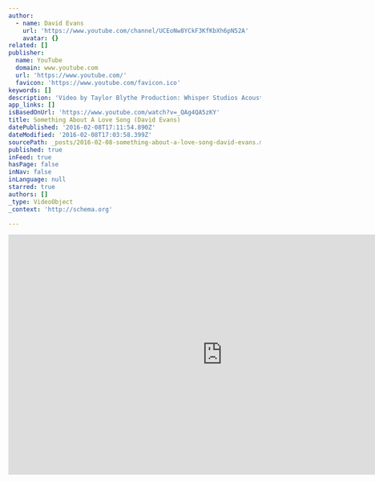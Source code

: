 ```yaml
---
author:
  - name: David Evans
    url: 'https://www.youtube.com/channel/UCEoNw8YCkF3KfKbXh6pN52A'
    avatar: {}
related: []
publisher:
  name: YouTube
  domain: www.youtube.com
  url: 'https://www.youtube.com/'
  favicon: 'https://www.youtube.com/favicon.ico'
keywords: []
description: 'Video by Taylor Blythe Production: Whisper Studios Acoustic/Vocals: David Evans Drums: Luke Cross Keys: Steven Berghoff Bass & Electric Guitar: Jeremy Mang Written by: David Evans and Mitch Gallagher © 2015 David Evans © 2015 Mitch Gallagher ℗ 2015 David Richard Evans ℗ 2015 Mitch Gallagher'
app_links: []
isBasedOnUrl: 'https://www.youtube.com/watch?v=_QAg4QA5zKY'
title: Something About A Love Song (David Evans)
datePublished: '2016-02-08T17:11:54.890Z'
dateModified: '2016-02-08T17:03:58.399Z'
sourcePath: _posts/2016-02-08-something-about-a-love-song-david-evans.md
published: true
inFeed: true
hasPage: false
inNav: false
inLanguage: null
starred: true
authors: []
_type: VideoObject
_context: 'http://schema.org'

---
```

<iframe src="https://cdn.embedly.com/widgets/media.html?src=https%3A%2F%2Fwww.youtube.com%2Fembed%2F_QAg4QA5zKY%3Ffeature%3Doembed&amp;url=https%3A%2F%2Fwww.youtube.com%2Fwatch%3Fv%3D_QAg4QA5zKY&amp;image=https%3A%2F%2Fi.ytimg.com%2Fvi%2F_QAg4QA5zKY%2Fhqdefault.jpg&amp;key=b7d04c9b404c499eba89ee7072e1c4f7&amp;type=text%2Fhtml&amp;schema=youtube" width="854" height="480" scrolling="no" frameborder="0" allowfullscreen="allowfullscreen" style=""></iframe>